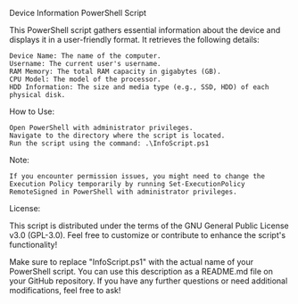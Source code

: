 Device Information PowerShell Script

This PowerShell script gathers essential information about the device and displays it in a user-friendly format. It retrieves the following details:

    Device Name: The name of the computer.
    Username: The current user's username.
    RAM Memory: The total RAM capacity in gigabytes (GB).
    CPU Model: The model of the processor.
    HDD Information: The size and media type (e.g., SSD, HDD) of each physical disk.

How to Use:

    Open PowerShell with administrator privileges.
    Navigate to the directory where the script is located.
    Run the script using the command: .\InfoScript.ps1

Note:

    If you encounter permission issues, you might need to change the Execution Policy temporarily by running Set-ExecutionPolicy RemoteSigned in PowerShell with administrator privileges.

License:

This script is distributed under the terms of the GNU General Public License v3.0 (GPL-3.0). Feel free to customize or contribute to enhance the script's functionality!

Make sure to replace "InfoScript.ps1" with the actual name of your PowerShell script. You can use this description as a README.md file on your GitHub repository. If you have any further questions or need additional modifications, feel free to ask!

